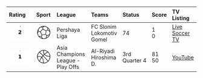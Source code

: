 | Rating                                                                                                                               | Sport                                                                                                                | League                            | Teams                        | Status        | Score    | TV Listing                                                           |
|:-------------------------------------------------------------------------------------------------------------------------------------|:---------------------------------------------------------------------------------------------------------------------|:----------------------------------|:-----------------------------|:--------------|:---------|:---------------------------------------------------------------------|
| <img src="https://raw.githubusercontent.com/BlakeDuncan25/Donut-SVG-Ratings/bac4e4a278175106499642192132b1786a9aec38/2.svg" alt="2"> | <img src="https://raw.githubusercontent.com/BlakeDuncan25/Donut-SVG-Ratings/master/soccer.png" alt="Soccer">         | Pershaya Liga                     | FC Slonim<br>Lokomotiv Gomel | 74            | 1<br>0   | <a href="https://www.livesoccertv.com/schedules/">Live Soccer TV</a> |
| <img src="https://raw.githubusercontent.com/BlakeDuncan25/Donut-SVG-Ratings/bac4e4a278175106499642192132b1786a9aec38/1.svg" alt="1"> | <img src="https://raw.githubusercontent.com/BlakeDuncan25/Donut-SVG-Ratings/master/basketball.png" alt="Basketball"> | Asia Champions League - Play Offs | Al-Riyadi<br>Hiroshima D.    | 3rd Quarter 4 | 81<br>50 | <a href="https://www.youtube.com/@FIBA/streams">YouTube</a>          |